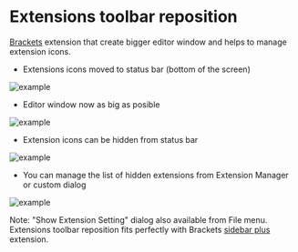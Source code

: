 Extensions toolbar reposition
=============================

[Brackets](http://brackets.io/) extension that create bigger editor window and helps to manage extension icons.


* Extensions icons moved to status bar (bottom of the screen)

![example](http://content.screencast.com/users/dnbard/folders/Jing/media/7badfb41-9fd5-40f9-abd7-8349a6b36ee7/2014-06-27_1134.png)

* Editor window now as big as posible

![example](http://content.screencast.com/users/dnbard/folders/Jing/media/ffec75ee-10b9-4caf-b41f-44c854df6b3c/2014-06-27_1359.png)

* Extension icons can be hidden from status bar

![example](http://content.screencast.com/users/dnbard/folders/Jing/media/a6772f69-01f6-4eeb-9fc6-a5fcb48a173c/2014-07-02_1047.png)

* You can manage the list of hidden extensions from Extension Manager or custom dialog

![example](http://content.screencast.com/users/dnbard/folders/Jing/media/6cdba794-c120-44c9-8681-bd3f991e5876/2014-07-02_1050.png)

Note: "Show Extension Setting" dialog also available from File menu.
Extensions toolbar reposition fits perfectly with Brackets [sidebar plus](https://github.com/sathyamoorthi/brackets-sidebar-plus) extension.
